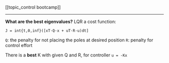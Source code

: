 [[topic_control bootcamp]]
****
**What are the best eigenvalues?**
LQR
a cost function:
```
J = int{t,0,inf}([xT·Q·x + uT·R·u)dt]
```
`Q`: the penalty for not placing the poles at desired position
`R`: penalty for control effort

There is a **best** K with given Q and R, for controller `u = -Kx`
